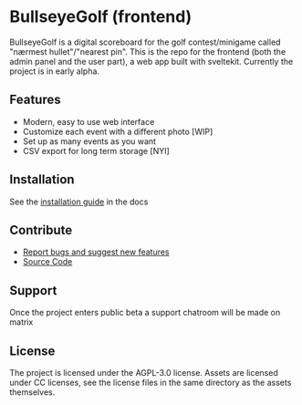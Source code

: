 # BullseyeGolf (frontend)

BullseyeGolf is a digital scoreboard for the golf contest/minigame called "nærmest hullet"/"nearest pin". This is the repo for the frontend (both the admin panel and the user part), a web app built with sveltekit. Currently the project is in early alpha.

## Features

- Modern, easy to use web interface
- Customize each event with a different photo [WIP]
- Set up as many events as you want
- CSV export for long term storage [NYI]

## Installation

See the [installation guide](not-yet-made) in the docs

## Contribute

- [Report bugs and suggest new features](https://github.com/itzgoldenleonard/BullseyeGolf-frontend/issues)
- [Source Code](https://github.com/itzgoldenleonard/BullseyeGolf-frontend)

## Support

Once the project enters public beta a support chatroom will be made on matrix

## License

The project is licensed under the AGPL-3.0 license. Assets are licensed under CC licenses, see the license files in the same directory as the assets themselves.
